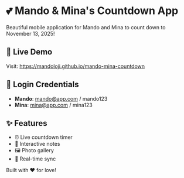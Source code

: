 # 💕 Mando & Mina's Countdown App

Beautiful mobile application for Mando and Mina to count down to November 13, 2025!

## 🚀 Live Demo
Visit: https://mandoloji.github.io/mando-mina-countdown

## 🔐 Login Credentials
- **Mando**: mando@app.com / mando123
- **Mina**: mina@app.com / mina123

## ✨ Features
- ⏰ Live countdown timer
- 📝 Interactive notes
- 🖼️ Photo gallery
- 💝 Real-time sync

Built with ❤️ for love!
